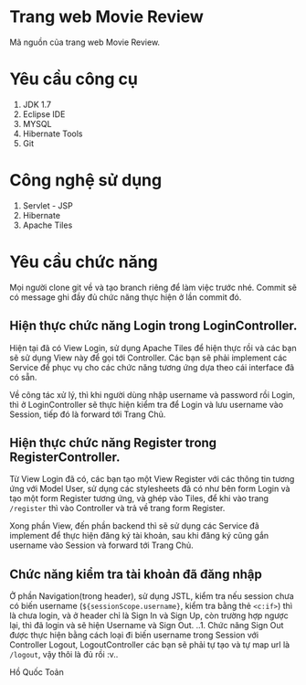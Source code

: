 # Trang web Movie Review

Mã nguồn của trang web Movie Review.

# Yêu cầu công cụ
1. JDK 1.7
2. Eclipse IDE
3. MYSQL
4. Hibernate Tools
5. Git

# Công nghệ sử dụng
1. Servlet - JSP
2. Hibernate
3. Apache Tiles

# Yêu cầu chức năng

Mọi người clone git về và tạo branch riêng để làm việc trước nhé. Commit sẽ có message ghi đầy đủ chức năng thực hiện ở lần commit đó.

## Hiện thực chức năng Login trong LoginController.

Hiện tại đã có View Login, sử dụng Apache Tiles để hiện thực rồi và các bạn sẽ sử dụng View này để gọi tới Controller. Các bạn sẽ phải implement các Service để phục vụ cho các chức năng tương ứng dựa theo cái interface đã có sẵn.

Về công tác xử lý, thì khi người dùng nhập username và password rồi Login, thì ở LoginController sẽ thực hiện kiểm tra để Login và lưu username vào Session, tiếp đó là forward tới Trang Chủ.

## Hiện thực chức năng Register trong RegisterController.

Từ View Login đã có, các bạn tạo một View Register với các thông tin tương ứng với Model User, sử dụng các stylesheets đã có như bên form Login và tạo một form Register tương ứng, và ghép vào Tiles, để khi vào trang `/register` thì vào Controller và trả về trang form Register.

Xong phần View, đến phần backend thì sẽ sử dụng các Service đã implement để thực hiện đăng ký tài khoản, sau khi đăng ký cũng gắn username vào Session và forward tới Trang Chủ.

## Chức năng kiểm tra tài khoản đã đăng nhập

Ở phần Navigation(trong header), sử dụng JSTL, kiểm tra nếu session chưa có biến username (`${sessionScope.username}`, kiểm tra bằng thẻ `<c:if>`) thì là chưa login, và ở header chỉ là Sign In và Sign Up, còn trường hợp ngược lại, thì đã login và sẽ hiện Username và Sign Out.
..1. Chức năng Sign Out được thực hiện bằng cách loại đi biến username trong Session với Controller Logout, LogoutController các bạn sẽ phải tự tạo và tự map url là `/logout`, vậy thôi là đủ rồi :v..

Hồ Quốc Toản